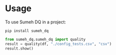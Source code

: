 # Usage

To use Sumeh DQ in a project:

```shell
pip install sumeh_dq
```

```python
from sumeh_dq.sumeh_dq import quality
result = quality(df, "./config_tests.csv", "csv")
result.show()
```
